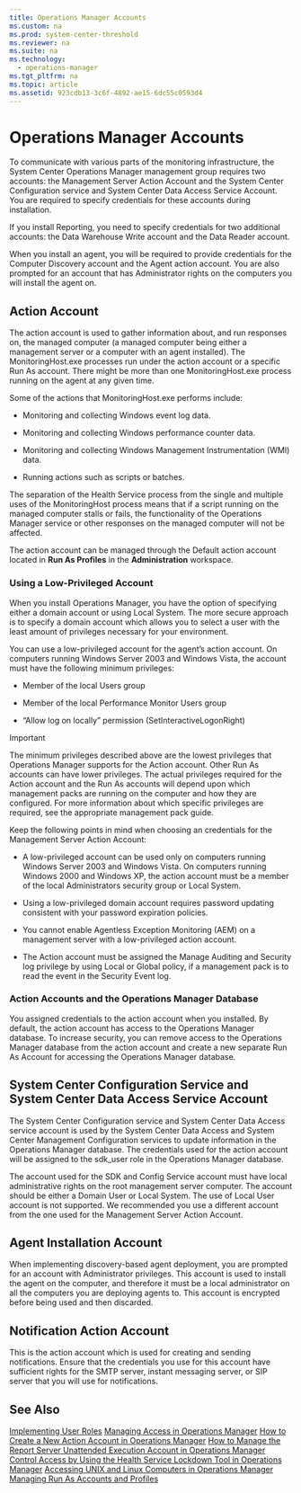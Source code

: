 ```yaml
---
title: Operations Manager Accounts
ms.custom: na
ms.prod: system-center-threshold
ms.reviewer: na
ms.suite: na
ms.technology: 
  - operations-manager
ms.tgt_pltfrm: na
ms.topic: article
ms.assetid: 923cdb13-3c6f-4892-ae15-6dc55c0593d4
---
```

# Operations Manager Accounts
To communicate with various parts of the monitoring infrastructure, the System Center Operations Manager management group requires two accounts: the Management Server Action Account and the System Center Configuration service and System Center Data Access Service Account. You are required to specify credentials for these accounts during installation.

If you install Reporting, you need to specify credentials for two additional accounts: the Data Warehouse Write account and the Data Reader account.

When you install an agent, you will be required to provide credentials for the Computer Discovery account and the Agent action account. You are also prompted for an account that has Administrator rights on the computers you will install the agent on.

## Action Account
The action account is used to gather information about, and run responses on, the managed computer \(a managed computer being either a management server or a computer with an agent installed\). The MonitoringHost.exe processes run under the action account or a specific Run As account. There might be more than one MonitoringHost.exe process running on the agent at any given time.

Some of the actions that MonitoringHost.exe performs include:

-   Monitoring and collecting Windows event log data.

-   Monitoring and collecting Windows performance counter data.

-   Monitoring and collecting Windows Management Instrumentation \(WMI\) data.

-   Running actions such as scripts or batches.

The separation of the Health Service process from the single and multiple uses of the MonitoringHost process means that if a script running on the managed computer stalls or fails, the functionality of the Operations Manager service or other responses on the managed computer will not be affected.

The action account can be managed through the Default action account located in **Run As Profiles** in the **Administration** workspace.

### Using a Low\-Privileged Account
When you install Operations Manager, you have the option of specifying either a domain account or using Local System. The more secure approach is to specify a domain account which allows you to select a user with the least amount of privileges necessary for your environment.

You can use a low\-privileged account for the agent’s action account. On computers running Windows Server 2003 and Windows Vista, the account must have the following minimum privileges:

-   Member of the local Users group

-   Member of the local Performance Monitor Users group

-   “Allow log on locally” permission \(SetInteractiveLogonRight\)

> [!IMPORTANT]
> The minimum privileges described above are the lowest privileges that Operations Manager supports for the Action account. Other Run As accounts can have lower privileges. The actual privileges required for the Action account and the Run As accounts will depend upon which management packs are running on the computer and how they are configured. For more information about which specific privileges are required, see the appropriate management pack guide.

Keep the following points in mind when choosing an credentials for the Management Server Action Account:

-   A low\-privileged account can be used only on computers running Windows Server 2003 and Windows Vista. On computers running Windows 2000 and Windows XP, the action account must be a member of the local Administrators security group or Local System.

-   Using a low\-privileged domain account requires password updating consistent with your password expiration policies.

-   You cannot enable Agentless Exception Monitoring \(AEM\) on a management server with a low\-privileged action account.

-   The Action account must be assigned the Manage Auditing and Security log privilege by using Local or Global policy, if a management pack is to read the event in the Security Event log.

### Action Accounts and the Operations Manager Database
You assigned credentials to the action account when you installed. By default, the action account has access to the Operations Manager database. To increase security, you can remove access to the Operations Manager database from the action account and create a new separate Run As Account for accessing the Operations Manager database.

## System Center Configuration Service and System Center Data Access Service Account
The System Center Configuration service and System Center Data Access service account is used by the System Center Data Access and System Center Management Configuration services to update information in the Operations Manager database. The credentials used for the action account will be assigned to the sdk\_user role in the Operations Manager database.

The account used for the SDK and Config Service account must have local administrative rights on the root management server computer. The account should be either a Domain User or Local System. The use of Local User account is not supported. We recommended you use a different account from the one used for the Management Server Action Account.

## Agent Installation Account
When implementing discovery\-based agent deployment, you are prompted for an account with Administrator privileges. This account is used to install the agent on the computer, and therefore it must be a local administrator on all the computers you are deploying agents to. This account is encrypted before being used and then discarded.

## Notification Action Account
This is the action account which is used for creating and sending notifications. Ensure that the credentials you use for this account have sufficient rights for the SMTP server, instant messaging server, or SIP server that you will use for notifications.

## See Also
[Implementing User Roles](https://technet.microsoft.com/library/hh230728%28v=sc.12%29.aspx)
[Managing Access in Operations Manager](Managing-Access-in-Operations-Manager.md)
[How to Create a New Action Account in Operations Manager](https://technet.microsoft.com/library/hh230739%28v=sc.12%29.aspx)
[How to Manage the Report Server Unattended Execution Account in Operations Manager](https://technet.microsoft.com/library/hh443401%28v=sc.12%29.aspx)
[Control Access by Using the Health Service Lockdown Tool in Operations Manager](https://technet.microsoft.com/library/hh212737%28v=sc.12%29.aspx)
[Accessing UNIX and Linux Computers in Operations Manager](https://technet.microsoft.com/library/hh212886%28v=sc.12%29.aspx)
[Managing Run As Accounts and Profiles](Managing-Run-As-Accounts-and-Profiles.md)


